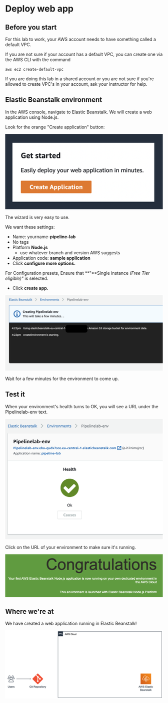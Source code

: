 # Deploy web app

## Before you start

For this lab to work, your AWS account needs to have something called a default VPC.&#x20;

If you are not sure if your account has a default VPC, you can create one via the AWS CLI with the command

```
aws ec2 create-default-vpc
```

If you are doing this lab in a shared account or you are not sure if you're allowed to create VPC's in your account, ask your instructor for help.&#x20;

## Elastic Beanstalk environment

In the AWS console, navigate to Elastic Beanstalk. We will create a web application using Node.js.

Look for the orange "Create application" button:

&#x20;

![](<../../../.gitbook/assets/image (170).png>)

The wizard is very easy to use.&#x20;

We want these settings:

* Name: yourname-**pipeline-lab**
* No tags
* Platform **Node.js**&#x20;
  * use whatever branch and version AWS suggests
* Application code: **sample application**
* Click **configure more options.**

For Configuration presets, Ensure that **"**Single instance _(Free Tier eligible)"_ is selected.

* Click **create app.**&#x20;

![environment is being prepared.](<../../../.gitbook/assets/image (12) (1).png>)

Wait for a few minutes for the environment to come up.&#x20;

## Test it&#x20;

When your environment's health turns to OK, you will see a URL under the Pipelinelab-env text.&#x20;

![environment is healthy](<../../../.gitbook/assets/image (197).png>)



Click on the URL of your environment to make sure it's running.&#x20;

![snippet of the running web app ](<../../../.gitbook/assets/image (440).png>)

## Where we're at

We have created a web application running in Elastic Beanstalk!&#x20;

![](<../../../.gitbook/assets/image (161) (1).png>)
